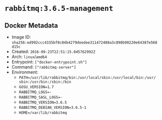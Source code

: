 # `rabbitmq:3.6.5-management`

## Docker Metadata

- Image ID: `sha256:ed992ccc4335bf8c04b4279deedee311472488a3c898b90220e64387e568d15c`
- Created: `2016-09-23T22:51:15.045762992Z`
- Arch: `linux`/`amd64`
- Entrypoint: `["docker-entrypoint.sh"]`
- Command: `["rabbitmq-server"]`
- Environment:
  - `PATH=/usr/lib/rabbitmq/bin:/usr/local/sbin:/usr/local/bin:/usr/sbin:/usr/bin:/sbin:/bin`
  - `GOSU_VERSION=1.7`
  - `RABBITMQ_LOGS=-`
  - `RABBITMQ_SASL_LOGS=-`
  - `RABBITMQ_VERSION=3.6.5`
  - `RABBITMQ_DEBIAN_VERSION=3.6.5-1`
  - `HOME=/var/lib/rabbitmq`
